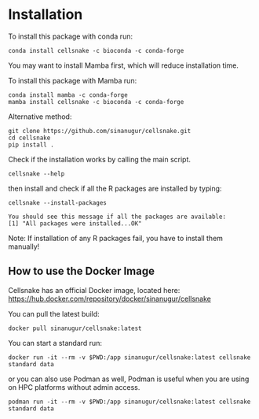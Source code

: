 Installation
============
To install this package with conda run:

```
conda install cellsnake -c bioconda -c conda-forge 
```

You may want to install Mamba first, which will reduce installation time.

To install this package with Mamba run:

```
conda install mamba -c conda-forge
mamba install cellsnake -c bioconda -c conda-forge 
```

Alternative method:
```
git clone https://github.com/sinanugur/cellsnake.git
cd cellsnake
pip install .
```

Check if the installation works by calling the main script.
```
cellsnake --help
```

then install and check if all the R packages are installed by typing:
```
cellsnake --install-packages

You should see this message if all the packages are available:
[1] "All packages were installed...OK"
```

Note: If installation of any R packages fail, you have to install them manually!


How to use the Docker Image
-----------------------
Cellsnake has an official Docker image, located here: https://hub.docker.com/repository/docker/sinanugur/cellsnake



You can pull the latest build:

```
docker pull sinanugur/cellsnake:latest
```

You can start a standard run:
```
docker run -it --rm -v $PWD:/app sinanugur/cellsnake:latest cellsnake standard data
```

or you can also use Podman as well, Podman is useful when you are using on HPC platforms without admin access.

```
podman run -it --rm -v $PWD:/app sinanugur/cellsnake:latest cellsnake standard data
```
